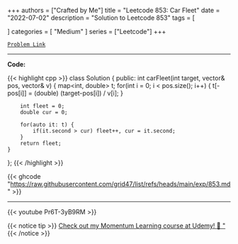 
+++
authors = ["Crafted by Me"]
title = "Leetcode 853: Car Fleet"
date = "2022-07-02"
description = "Solution to Leetcode 853"
tags = [
    
]
categories = [
    "Medium"
]
series = ["Leetcode"]
+++



[`Problem Link`](https://leetcode.com/problems/car-fleet/description/)

---

**Code:**

{{< highlight cpp >}}
class Solution {
public:
    int carFleet(int target, vector<int>& pos, vector<int>& v) {
        map<int, double> t;
        for(int i = 0; i < pos.size(); i++) {
            t[-pos[i]] = (double) (target-pos[i]) / v[i];
        }
        
        int fleet = 0;
        double cur = 0;
        
        for(auto it: t) {
            if(it.second > cur) fleet++, cur = it.second;
        }
        return fleet;
    }
};
{{< /highlight >}}

{{< ghcode "https://raw.githubusercontent.com/grid47/list/refs/heads/main/exp/853.md" >}}

---

{{< youtube Pr6T-3yB9RM >}}

{{< notice tip >}}
[Check out my Momentum Learning course at Udemy! 🚀 "](https://www.udemy.com/course/blind-75-the-data-structures-and-algorithms-essentials/)
{{< /notice >}}

